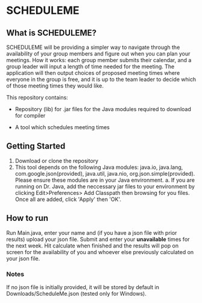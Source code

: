 # SCHEDULEME


## What is SCHEDULEME?

SCHEDULEME will be providing a simpler way to navigate through the availability of your group members and figure out when you can plan your meetings. How it works: each group member submits their calendar, and a group leader will input a length of time needed for the meeting. The application will then output choices of proposed meeting times where everyone in the group is free, and it is up to the team leader to decide which of those meeting times they would like. 

This repository contains:

* Repository (lib) for .jar files for the Java modules required to download for compiler
	
* A tool which schedules meeting times


## Getting Started

1. Download or clone the repository
2. This tool depends on the following Java modules: java.io, java.lang, com.google.json(provided), java.util, java.nio, org.json.simple(provided). Please ensure these modules are in your Java environment.
    a. If you are running on Dr. Java, add the neccessary jar files to your environment by clicking Edit>Preferences> Add Classpath then browsing for you files. Once all are added, click 'Apply' then 'OK'.

## How to run

Run Main.java, enter your name and (if you have a json file with prior results) upload your json file.
Submit and enter your **unavailable** times for the next week.
Hit calculate when finished and the results will pop on screen for the availability of you and whoever else previously calculated on your json file.

### Notes

If no json file is initially provided, it will be stored by default in Downloads/ScheduleMe.json (tested only for Windows).


